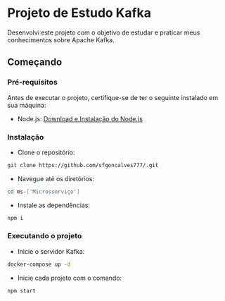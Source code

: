# Projeto de Estudo Kafka

Desenvolvi este projeto com o objetivo de estudar e praticar meus conhecimentos sobre Apache Kafka.

## Começando

### Pré-requisitos

Antes de executar o projeto, certifique-se de ter o seguinte instalado em sua máquina:

- Node.js: [Download e Instalação do Node.js](https://nodejs.org/)

### Instalação

- Clone o repositório:

```bash
git clone https://github.com/sfgoncalves777/.git
```

- Navegue até os diretórios:

```bash
cd ms-['Microsserviço']
```

- Instale as dependências:

```bash
npm i
```

### Executando o projeto

- Inicie o servidor Kafka:

```bash
docker-compose up -d
```

- Inicie cada projeto com o comando:

```bash
npm start
```

